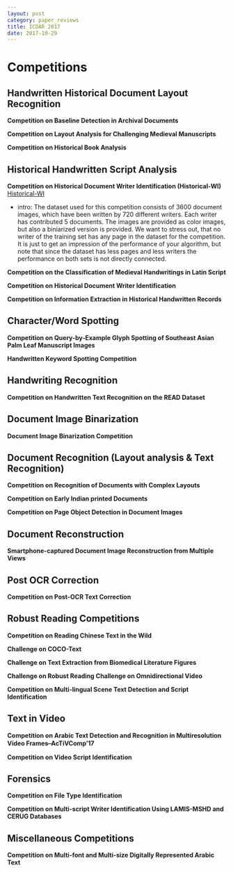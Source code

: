 ```yaml
---
layout: post
category: paper_reviews
title: ICDAR 2017
date: 2017-10-29
---
```


# Competitions

## Handwritten Historical Document Layout Recognition

**Competition on Baseline Detection in Archival Documents**

**Competition on Layout Analysis for Challenging Medieval Manuscripts**

**Competition on Historical Book Analysis**

## Historical Handwritten Script Analysis

**Competition on Historical Document Writer Identification (Historical-WI)**
[Historical-WI](https://scriptnet.iit.demokritos.gr/competitions/6/)

- intro: The dataset used for this competition consists of 3600 document images, which have been written by 720 different writers. Each writer has contributed 5 documents. The images are provided as color images, but also a biniarized version is provided. We want to stress out, that no writer of the training set has any page in the dataset for the competition. It is just to get an impression of the performance of your algorithm, but note that since the dataset has less pages and less writers the performance on both sets is not directly connected.

**Competition on the Classification of Medieval Handwritings in Latin Script**

**Competition on Historical Document Writer Identification**

**Competition on Information Extraction in Historical Handwritten Records**

## Character/Word Spotting

**Competition on Query-by-Example Glyph Spotting of Southeast Asian Palm Leaf Manuscript Images**

**Handwritten Keyword Spotting Competition**

## Handwriting Recognition

**Competition on Handwritten Text Recognition on the READ Dataset**

## Document Image Binarization

**Document Image Binarization Competition**

## Document Recognition (Layout analysis & Text Recognition)

**Competition on Recognition of Documents with Complex Layouts**

**Competition on Early Indian printed Documents**

**Competition on Page Object Detection in Document Images**

## Document Reconstruction

**Smartphone-captured Document Image Reconstruction from Multiple Views**

## Post OCR Correction

**Competition on Post-OCR Text Correction**

## Robust Reading Competitions

**Competition on Reading Chinese Text in the Wild**

**Challenge on COCO-Text**

**Challenge on Text Extraction from Biomedical Literature Figures**

**Challenge on Robust Reading Challenge on Omnidirectional Video**

**Competition on Multi-lingual Scene Text Detection and Script Identification**

## Text in Video

**Competition on Arabic Text Detection and Recognition in Multiresolution Video Frames ̶ AcTiVComp’17**

**Competition on Video Script Identification**

## Forensics

**Competition on File Type Identification**

**Competition on Multi-script Writer Identification Using LAMIS-MSHD and CERUG Databases**

## Miscellaneous Competitions

**Competition on Multi-font and Multi-size Digitally Represented Arabic Text**
